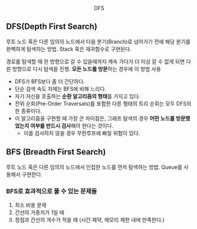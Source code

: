 <center>DFS</center>

## DFS(Depth First Search)
루트 노드 혹은 다른 임의의 노드에서 다음 분기(Branch)로 넘어가기 전에 해당 분기를 완벽하게 탐색하는 방법.
Stack 혹은 재귀함수로 구현된다.

경로를 탐색할 때 한 방향으로 갈 수 있을때까지 계속 가다가 더 이상 갈 수 없게 되면 다른 방향으로 다시 탐색을 진행. 
**모든 노드를 방문**하는 경우에 이 방법 사용

* DFS가 BFS보다 좀 더 간단하다.
* 단순 검색 속도 자체는 BFS에 비해 느리다.
* 자기 자신을 호출하는 **순환 알고리즘의 형태**를 가지고 있다.
* 전위 순회(Pre-Order Traversals)를 포함한 다른 형태의 트리 순회는 모두 DFS의 한 종류이다.
* 이 알고리즘을 구현할 때 가장 큰 차이점은, 그래프 탐색의 경우 **어떤 노드를 방문했었는지 여부를 반드시 검사**해야 한다는 것이다.
    * 이를 검사하지 않을 경우 무한루프에 빠질 위험이 있다.

## BFS (Breadth First Search)
루트 노드 혹은 다른 임의의 노드에서 인접한 노드를 먼저 탐색하는 방법.
Queue를 사용해서 구현한다.

### BFS로 효과적으로 풀 수 있는 문제들
1. 최소 비용 문제
2. 간선의 가중치가 1일 때
3. 정점과 간선의 개수가 적을 때 (시간 제약, 메모리 제한 내에 만족한다.)